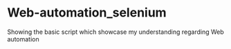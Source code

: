 # Web-automation_selenium
Showing the basic script which showcase my understanding regarding Web automation
